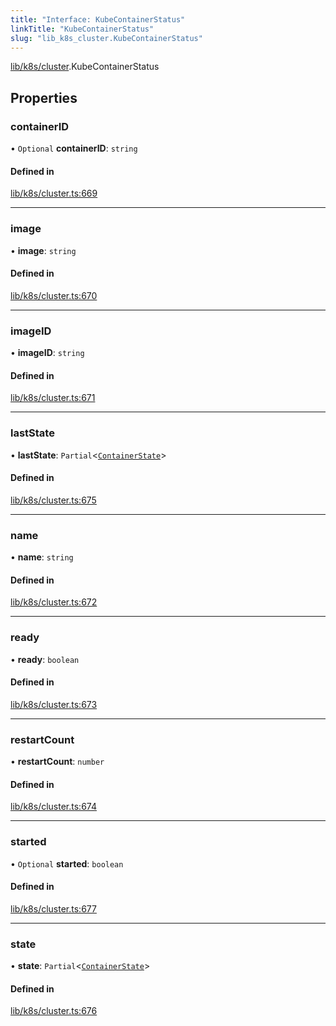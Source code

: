 ```yaml
---
title: "Interface: KubeContainerStatus"
linkTitle: "KubeContainerStatus"
slug: "lib_k8s_cluster.KubeContainerStatus"
---
```


[lib/k8s/cluster](../modules/lib_k8s_cluster.md).KubeContainerStatus

## Properties

### containerID

• `Optional` **containerID**: `string`

#### Defined in

[lib/k8s/cluster.ts:669](https://github.com/headlamp-k8s/headlamp/blob/1ae27053/frontend/src/lib/k8s/cluster.ts#L669)

___

### image

• **image**: `string`

#### Defined in

[lib/k8s/cluster.ts:670](https://github.com/headlamp-k8s/headlamp/blob/1ae27053/frontend/src/lib/k8s/cluster.ts#L670)

___

### imageID

• **imageID**: `string`

#### Defined in

[lib/k8s/cluster.ts:671](https://github.com/headlamp-k8s/headlamp/blob/1ae27053/frontend/src/lib/k8s/cluster.ts#L671)

___

### lastState

• **lastState**: `Partial`<[`ContainerState`](lib_k8s_cluster.ContainerState.md)\>

#### Defined in

[lib/k8s/cluster.ts:675](https://github.com/headlamp-k8s/headlamp/blob/1ae27053/frontend/src/lib/k8s/cluster.ts#L675)

___

### name

• **name**: `string`

#### Defined in

[lib/k8s/cluster.ts:672](https://github.com/headlamp-k8s/headlamp/blob/1ae27053/frontend/src/lib/k8s/cluster.ts#L672)

___

### ready

• **ready**: `boolean`

#### Defined in

[lib/k8s/cluster.ts:673](https://github.com/headlamp-k8s/headlamp/blob/1ae27053/frontend/src/lib/k8s/cluster.ts#L673)

___

### restartCount

• **restartCount**: `number`

#### Defined in

[lib/k8s/cluster.ts:674](https://github.com/headlamp-k8s/headlamp/blob/1ae27053/frontend/src/lib/k8s/cluster.ts#L674)

___

### started

• `Optional` **started**: `boolean`

#### Defined in

[lib/k8s/cluster.ts:677](https://github.com/headlamp-k8s/headlamp/blob/1ae27053/frontend/src/lib/k8s/cluster.ts#L677)

___

### state

• **state**: `Partial`<[`ContainerState`](lib_k8s_cluster.ContainerState.md)\>

#### Defined in

[lib/k8s/cluster.ts:676](https://github.com/headlamp-k8s/headlamp/blob/1ae27053/frontend/src/lib/k8s/cluster.ts#L676)
